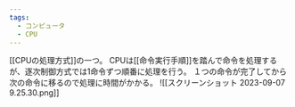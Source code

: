 ```yaml
---
tags:
  - コンピュータ
  - CPU
---
```

[[CPUの処理方式]]の一つ。
CPUは[[命令実行手順]]を踏んで命令を処理するが、逐次制御方式では1命令ずつ順番に処理を行う。
１つの命令が完了してから次の命令に移るので処理に時間がかかる。
![[スクリーンショット 2023-09-07 9.25.30.png]]
